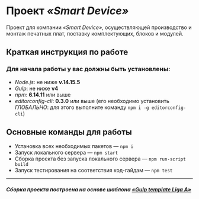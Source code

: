 # Проект *«Smart Device»*
Проект для компании *«Smart Device»*, осуществляющей производство и монтаж печатных плат, поставку комплектующих, блоков и модулей.

## Краткая инструкция по работе
### Для начала работы у вас должны быть установлены:
* *Node.js*: не ниже **v.14.15.5**
* *Gulp*: не ниже **v4**
* *npm*: **6.14.11** или выше
* *editorconfig-cli*: **0.3.0** или выше (его необходимо установить *ГЛОБАЛЬНО*: для этого выполните команду `npm i -g editorconfig-cli`)

## Основные команды для работы
* Установка всех необходимых пакетов — `npm i`
* Запуск локального сервера — `npm start`
* Сборка проекта без запуска локального сервера — `npm run-script build`
* Запуск тестирования на соответствия код-гайдам — `npm test`

---
##### Сборка проекта построена на основе шаблона [*«Gulp template Liga A»*](https://github.com/tsergeytovarov/gulp-template/ "Ссылка на шаблон сборки «Gulp template Liga A»")
